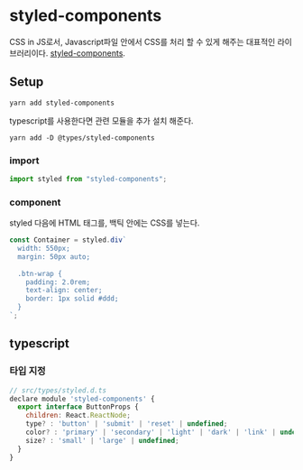 # styled-components

CSS in JS로서, Javascript파일 안에서 CSS를 처리 할 수 있게 해주는 대표적인 라이브러리이다. [styled-components](https://styled-components.com/).

## Setup
```
yarn add styled-components
```
typescript를 사용한다면 관련 모듈을 추가 설치 해준다.
```
yarn add -D @types/styled-components
```

### import
```javascript
import styled from "styled-components";
```  

### component
styled 다음에 HTML 태그를, 백틱 안에는 CSS를 넣는다.
```javascript
const Container = styled.div`
  width: 550px;
  margin: 50px auto;
  
  .btn-wrap {
    padding: 2.0rem;
    text-align: center;
    border: 1px solid #ddd;
  }
`;
```

## typescript

### 타입 지정
```javascript
// src/types/styled.d.ts
declare module 'styled-components' {
  export interface ButtonProps {
    children: React.ReactNode;
    type? : 'button' | 'submit' | 'reset' | undefined;
    color? : 'primary' | 'secondary' | 'light' | 'dark' | 'link' | undefined;
    size? : 'small' | 'large' | undefined;
  }
}
```
